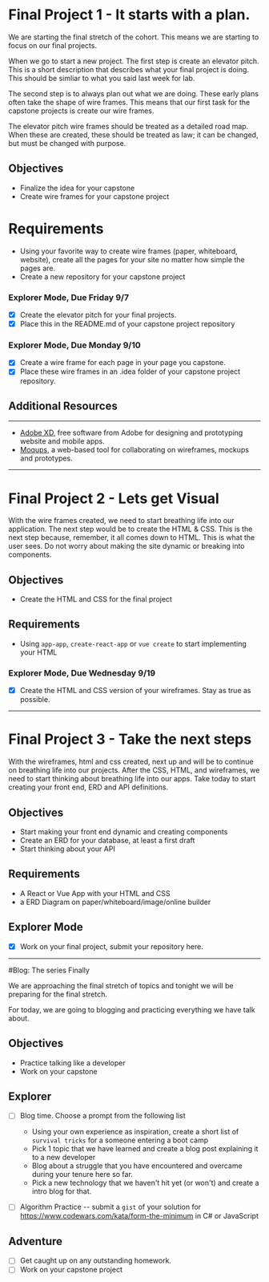 # Final Project 1 - It starts with a plan.

We are starting the final stretch of the cohort. This means we are starting to focus on our final projects.

When we go to start a new project. The first step is create an elevator pitch. This is a short description that describes what your final project is doing. This should be simliar to what you said last week for lab.

The second step is to always plan out what we are doing. These early plans often take the shape of wire frames. This means that our first task for the capstone projects is create our wire frames.

The elevator pitch wire frames should be treated as a detailed road map. When these are created, these should be treated as law; it can be changed, but must be changed with purpose.

## Objectives

- Finalize the idea for your capstone
- Create wire frames for your capstone project

# Requirements

- Using your favorite way to create wire frames (paper, whiteboard, website), create all the pages for your site no matter how simple the pages are.
- Create a new repository for your capstone project

### Explorer Mode, Due Friday 9/7

- [x] Create the elevator pitch for your final projects.
- [x] Place this in the README.md of your capstone project repository

### Explorer Mode, Due Monday 9/10

- [x] Create a wire frame for each page in your page you capstone.
- [x] Place these wire frames in an .idea folder of your capstone project repository.

## Additional Resources

---

- [Adobe XD](https://www.adobe.com/products/xd.html), free software from Adobe for designing and prototyping website and mobile apps.
- [Moqups](https://moqups.com/), a web-based tool for collaborating on wireframes, mockups and prototypes.

---

# Final Project 2 - Lets get Visual

With the wire frames created, we need to start breathing life into our application. The next step would be to create the HTML & CSS. This is the next step because, remember, it all comes down to HTML. This is what the user sees. Do not worry about making the site dynamic or breaking into components.

## Objectives

- Create the HTML and CSS for the final project

## Requirements

- Using `app-app`, `create-react-app` or `vue create` to start implementing your HTML

### Explorer Mode, Due Wednesday 9/19

- [x] Create the HTML and CSS version of your wireframes. Stay as true as possible.

---

# Final Project 3 - Take the next steps

With the wireframes, html and css created, next up and will be to continue on breathing life into our projects. After the CSS, HTML, and wireframes, we need to start thinking about breathing life into our apps. Take today to start creating your front end, ERD and API definitions.

## Objectives

- Start making your front end dynamic and creating components
- Create an ERD for your database, at least a first draft
- Start thinking about your API

## Requirements

- A React or Vue App with your HTML and CSS
- a ERD Diagram on paper/whiteboard/image/online builder

## Explorer Mode

- [x] Work on your final project, submit your repository here.

---

#Blog: The series Finally

We are approaching the final stretch of topics and tonight we will be preparing for the final stretch.

For today, we are going to blogging and practicing everything we have talk about.

## Objectives

- Practice talking like a developer
- Work on your capstone

## Explorer

- [ ] Blog time. Choose a prompt from the following list

  - Using your own experience as inspiration, create a short list of `survival tricks` for a someone entering a boot camp
  - Pick 1 topic that we have learned and create a blog post explaining it to a new developer
  - Blog about a struggle that you have encountered and overcame during your tenure here so far.
  - Pick a new technology that we haven't hit yet (or won't) and create a intro blog for that.

- [ ] Algorithm Practice -- submit a `gist` of your solution for https://www.codewars.com/kata/form-the-minimum in C# or JavaScript

## Adventure

- [ ] Get caught up on any outstanding homework.
- [ ] Work on your capstone project
